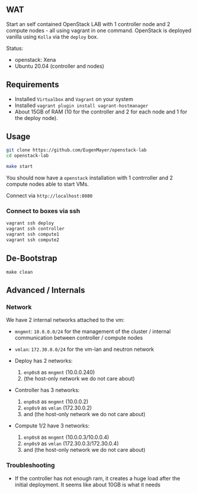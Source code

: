 ## WAT

Start an self contained OpenStack LAB with 1 controller node and 2 compute nodes - all using vagrant in one command.
OpenStack is deployed vanilla using `Kolla` via the `deploy` box.

Status:

- openstack: Xena
- Ubuntu 20.04 (controller and nodes)

## Requirements

- Installed `Virtualbox` and `Vagrant` on your system
- Installed `vagrant plugin install vagrant-hostmanager`
- About 15GB of RAM (10 for the controller and 2 for each node and 1 for the deploy node).

## Usage

```bash
git clone https://github.com/EugenMayer/openstack-lab
cd openstack-lab

make start
```

You should now have a `openstack` installation with 1 contrroller and 2 compute nodes able to start VMs.

Connect via `http://localhost:8080`

### Connect to boxes via ssh

```bash
vagrant ssh deploy
vagrant ssh controller
vagrant ssh compute1
vagrant ssh compute2
```

## De-Bootstrap

```
make clean
```

## Advanced / Internals

### Network

We have 2 internal networks attached to the vm:

- `mngmnt`: `10.0.0.0/24` for the management of the cluster / internal communication between controller / compute nodes
- `vmlan`: `172.30.0.0/24` for the vm-lan and neutron network

- Deploy has 2 networks:
  1. `enp0s8` as `mngmnt` (10.0.0.240)
  2. (the host-only network we do not care about)
- Controller has 3 networks:
  1. `enp0s8` as `mngmnt` (10.0.0.2)
  1. `enp0s9` as `vmlan` (172.30.0.2)
  1. and (the host-only network we do not care about)
- Compute 1/2 have 3 networks:
  1. `enp0s8` as `mngmnt` (10.0.0.3/10.0.0.4)
  2. `enp0s9` as `vmlan` (172.30.0.3/172.30.0.4)
  3. and (the host-only network we do not care about)

### Troubleshooting

- If the controller has not enough ram, it creates a huge load after the initial deployment. It seems like about 10GB is what it needs
